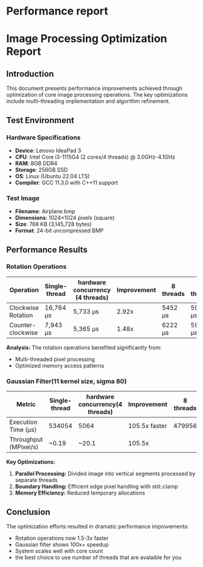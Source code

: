 
# Performance report

# Image Processing Optimization Report

## Introduction
This document presents performance improvements achieved through optimization of core image processing operations. The key optimizations include multi-threading implementation and algorithm refinement.

## Test Environment
### Hardware Specifications
- **Device**: Lenovo IdeaPad 3
- **CPU**: Intel Core i3-1115G4 (2 cores/4 threads) @ 3.0GHz-4.1GHz
- **RAM**: 8GB DDR4
- **Storage**: 256GB SSD
- **OS**: Linux (Ubuntu 22.04 LTS)
- **Compiler**: GCC 11.3.0 with C++11 support

### Test Image
- **Filename**: Airplane.bmp
- **Dimensions**: 1024×1024 pixels (square)
- **Size**: 768 KB (3,145,728 bytes)
- **Format**: 24-bit uncompressed BMP
  
## Performance Results

### Rotation Operations
| Operation            | Single-thread | hardware concurrency (4 threads) | Improvement | 8 threads | 5 threads|
|----------------------|---------------|----------------------------------|-------------|-----------|----------|
| Clockwise Rotation   | 16,764 μs     | 5,733 μs                         | 2.92x       |  5452 μs  | 5910 μs  |
| Counter-clockwise    | 7,943 μs      | 5,365 μs                         | 1.48x       |  6222 μs  | 5900 μs  |


**Analysis:** The rotation operations benefited significantly from:
- Multi-threaded pixel processing
- Optimized memory access patterns

### Gaussian Filter(11 kernel size, sigma 80)
| Metric               | Single-thread  | hardware concurrency(4 threads)  | Improvement  | 8 threads | 5 threads|
|----------------------|----------------|----------------------------------|--------------|-----------|----------|
| Execution Time (μs)  | 534054         | 5064                             | 105.5x faster| 479956    | 481110   |
| Throughput (MPixel/s)| ~0.19          | ~20.1                            | 105.5x       |           |          |

**Key Optimizations:**
1. **Parallel Processing:** Divided image into vertical segments processed by separate threads
2. **Boundary Handling:** Efficient edge pixel handling with std::clamp
3. **Memory Efficiency:** Reduced temporary allocations

## Conclusion
The optimization efforts resulted in dramatic performance improvements:
- Rotation operations now 1.5-3x faster
- Gaussian filter shows 100x+ speedup
- System scales well with core count
- the best choice to use number of threads that are avalaible for you
